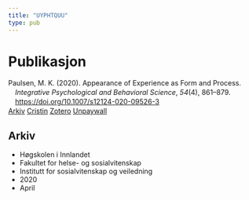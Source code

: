 ```yaml
---
title: "UYPHTQUU"
type: pub
---
```

<h1>Publikasjon</h1>
<article id="csl-bib-container-UYPHTQUU" class="csl-bib-container">
  <div class="csl-bib-body" style="line-height: 1.35; padding-left: 1em; text-indent:-1em;">
  <div class="csl-entry">Paulsen, M. K. (2020). Appearance of Experience as Form and Process. <i>Integrative Psychological and Behavioral Science</i>, <i>54</i>(4), 861&#x2013;879. <a href="https://doi.org/10.1007/s12124-020-09526-3">https://doi.org/10.1007/s12124-020-09526-3</a></div>
</div>
  <div class="csl-bib-buttons">
    <a href="#taxonomy-article-UYPHTQUU" class="csl-bib-button">Arkiv</a>
    <a href alt="Cristin URL" class="csl-bib-button">Cristin</a>
    <a href alt="Zotero URL" class="csl-bib-button">Zotero</a>
    <a href="https://link.springer.com/content/pdf/10.1007/s12124-020-09526-3.pdf" class="csl-bib-button">Unpaywall</a>
  </div>
  <div id="csl-bib-meta-container-UYPHTQUU"></div>
</article>
<div id="csl-bib-meta-UYPHTQUU" class="csl-bib-meta">
  <article id="taxonomy-article-UYPHTQUU" class="taxonomy-article">
    <h1>Arkiv</h1>
    <ul>
      <li>Høgskolen i Innlandet</li>
      <li>Fakultet for helse- og sosialvitenskap</li>
      <li>Institutt for sosialvitenskap og veiledning</li>
      <li>2020</li>
      <li>April</li>
    </ul>
  </article>
</div>
